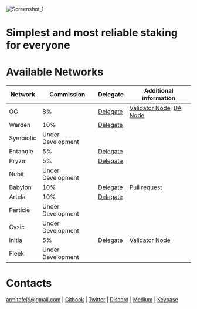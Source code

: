 ![Screenshot_1](https://github.com/user-attachments/assets/a5ef4ec5-6a71-440b-b1ef-582147caf6ff)
# Simplest and most reliable staking for everyone

# Available Networks

| Network |  Commission | Delegate | Additional information |
|---------|------------|--------|----------|
| OG      |  8% |  [Delegate](#) | [Validator Node](https://medium.com/@Dremling/install-validator-node-0g-labs-234f4d4a7ecc), [DA Node](https://medium.com/@Dremling/install-da-node-0g-labs-differences-between-a-validator-node-7103f9d696c9) |
| Warden  |  10% |    [Delegate](#) | |
| Symbiotic |  Under Development |   |
| Entangle |  5% |    [Delegate](#) | |
| Pryzm   |  5% |    [Delegate](#) | |
| Nubit   |  Under Development |    |
| Babylon |  10% |    [Delegate](#) | [Pull request](https://github.com/babylonchain/networks/pull/135) |
| Artela  |  10% |    [Delegate](#) | |
| Particle |  Under Development   |   |
| Cysic |  Under Development   |   |
| Initia  | 5% |    [Delegate](#) | [Validator Node](https://medium.com/@Dremling/install-initia-node-afc62b1559ba) |
| Fleek |  Under Development   |   |
# Contacts

armitafejri@gmail.com | [Gitbook](https://dremlin-1.gitbook.io/dremlin) | [Twitter](https://x.com/Dremllin) | [Discord](https://discord.com/users/981574932460867674) | [Medium](https://medium.com/@Dremling)  | [Keybase](https://keybase.io/dremin)
